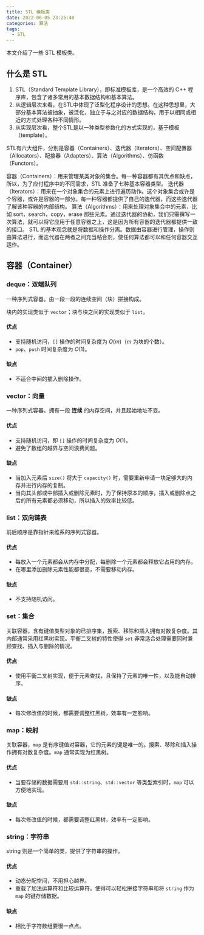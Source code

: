 ```yaml
---
title: STL 模板类
date: 2022-06-05 23:25:40
categories: 算法
tags:
  - STL
---
```

本文介绍了一些 STL 模板类。
<!-- more -->
## 什么是 STL

1. STL（Standard Template Library），即标准模板库，是一个高效的 C++ 程序库，包含了诸多常用的基本数据结构和基本算法。
2. 从逻辑层次来看，在STL中体现了泛型化程序设计的思想。在这种思想里，大部分基本算法被抽象，被泛化，独立于与之对应的数据结构，用于以相同或相近的方式处理各种不同情形。
3. 从实现层次看，整个STL是以一种类型参数化的方式实现的，基于模板（template）。

STL有六大组件，分别是容器（Containers）、迭代器（Iterators）、空间配置器（Allocators）、配接器（Adapters）、算法（Algorithms）、仿函数（Functors）。

容器（Containers）：用来管理某类对象的集合。每一种容器都有其优点和缺点，所以，为了应付程序中的不同需求，STL 准备了七种基本容器类型。
迭代器（Iterators）：用来在一个对象集合的元素上进行遍历动作。这个对象集合或许是个容器，或许是容器的一部分。每一种容器都提供了自己的迭代器，而这些迭代器了解该种容器的内部结构。
算法（Algorithms）：用来处理对象集合中的元素，比如 sort，search，copy，erase 那些元素。通过迭代器的协助，我们只需撰写一次算法，就可以将它应用于任意容器之上，这是因为所有容器的迭代器都提供一致的接口。
STL 的基本观念就是将数据和操作分离。数据由容器进行管理，操作则由算法进行，而迭代器在两者之间充当粘合剂，使任何算法都可以和任何容器交互运作。

## 容器（Container）

### deque：双端队列

一种序列式容器。由一段一段的连续空间（块）拼接构成。

块内的实现类似于 `vector`；块与块之间的实现类似于 `list`。

#### 优点

- 支持随机访问，`[]` 操作的时间复杂度为 $O(m)$（$m$ 为块的个数）。
- `pop`、`push` 时间复杂度为 $O(1)$。

#### 缺点

- 不适合中间的插入删除操作。

### vector：向量

一种序列式容器。拥有一段 **连续** 的内存空间，并且起始地址不变。

#### 优点

- 支持随机访问，即 `[]` 操作的时间复杂度为 $O(1)$。
- 避免了数组的越界与空间浪费问题。

#### 缺点

- 当加入元素后 `size()` 将大于 `capacity()` 时，需要重新申请一块足够大的内存并进行内存的复制。
- 当向其头部或中部插入或删除元素时，为了保持原本的顺序，插入或删除点之后的所有元素都必须移动，所以插入的效率比较低。

### list：双向链表

前后顺序是靠指针来维系的序列式容器。

#### 优点

- 每放入一个元素都会从内存中分配，每删除一个元素都会释放它占用的内存。
- 在哪里添加删除元素性能都很高，不需要移动内存。

#### 缺点

- 不支持随机访问。

### set：集合

关联容器，含有键值类型对象的已排序集，搜索、移除和插入拥有对数复杂度。其内部通常采用红黑树实现。平衡二叉树的特性使得 `set` 非常适合处理需要同时兼顾查找、插入与删除的情况。

#### 优点

- 使用平衡二叉树实现，便于元素查找，且保持了元素的唯一性，以及能自动排序。

#### 缺点

- 每次修改值的时候，都需要调整红黑树，效率有一定影响。

### map：映射

关联容器，`map` 是有序键值对容器，它的元素的键是唯一的。搜索、移除和插入操作拥有对数复杂度。`map` 通常实现为红黑树。

#### 优点

- 当要存储的数据需要用 `std::string`、`std::vector` 等类型索引时，`map` 可以方便地实现。

#### 缺点

- 每次修改值的时候，都需要调整红黑树，效率有一定影响。

### string：字符串

string 则是一个简单的类，提供了字符串的操作。

#### 优点

- 动态分配空间，不用担心越界。
- 重载了加法运算符和比较运算符。使得可以轻松拼接字符串和将 `string` 作为 `map` 的键存储数据。

#### 缺点

- 相比于字符数组要慢一点点。